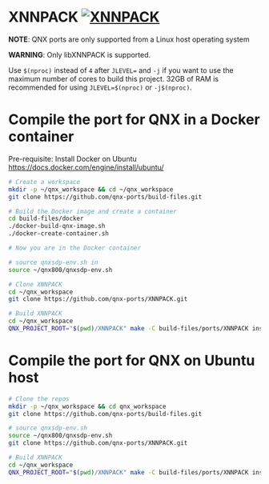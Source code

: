 # XNNPACK [![XNNPACK](https://github.com/qnx-ports/build-files/actions/workflows/XNNPACK.yml/badge.svg)](https://github.com/qnx-ports/build-files/actions/workflows/XNNPACK.yml)

**NOTE**: QNX ports are only supported from a Linux host operating system

**WARNING**: Only libXNNPACK is supported.

Use `$(nproc)` instead of `4` after `JLEVEL=` and `-j` if you want to use the maximum number of cores to build this project.
32GB of RAM is recommended for using `JLEVEL=$(nproc)` or `-j$(nproc)`.

# Compile the port for QNX in a Docker container

Pre-requisite: Install Docker on Ubuntu https://docs.docker.com/engine/install/ubuntu/
```bash
# Create a workspace
mkdir -p ~/qnx_workspace && cd ~/qnx_workspace
git clone https://github.com/qnx-ports/build-files.git

# Build the Docker image and create a container
cd build-files/docker
./docker-build-qnx-image.sh
./docker-create-container.sh

# Now you are in the Docker container

# source qnxsdp-env.sh in
source ~/qnx800/qnxsdp-env.sh

# Clone XNNPACK
cd ~/qnx_workspace
git clone https://github.com/qnx-ports/XNNPACK.git

# Build XNNPACK
cd ~/qnx_workspace
QNX_PROJECT_ROOT="$(pwd)/XNNPACK" make -C build-files/ports/XNNPACK install -j4
```

# Compile the port for QNX on Ubuntu host
```bash
# Clone the repos
mkdir -p ~/qnx_workspace && cd qnx_workspace
git clone https://github.com/qnx-ports/build-files.git

# source qnxsdp-env.sh
source ~/qnx800/qnxsdp-env.sh
git clone https://github.com/qnx-ports/XNNPACK.git

# Build XNNPACK
cd ~/qnx_workspace
QNX_PROJECT_ROOT="$(pwd)/XNNPACK" make -C build-files/ports/XNNPACK install -j4
```
